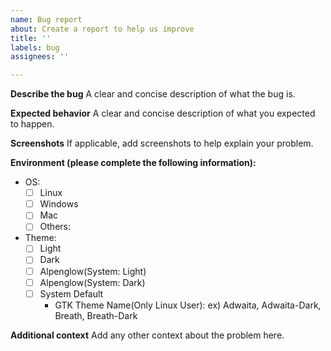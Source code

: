 ```yaml
---
name: Bug report
about: Create a report to help us improve
title: ''
labels: bug
assignees: ''

---
```


**Describe the bug**
A clear and concise description of what the bug is.

**Expected behavior**
A clear and concise description of what you expected to happen.

**Screenshots**
If applicable, add screenshots to help explain your problem.

**Environment (please complete the following information):**
 - OS:
   - [ ] Linux
   - [ ] Windows
   - [ ] Mac
   - [ ] Others: 
 - Theme:
   - [ ] Light
   - [ ] Dark
   - [ ] Alpenglow(System: Light)
   - [ ] Alpenglow(System: Dark)
   - [ ] System Default
     - GTK Theme Name(Only Linux User): ex) Adwaita, Adwaita-Dark, Breath, Breath-Dark

**Additional context**
Add any other context about the problem here.
